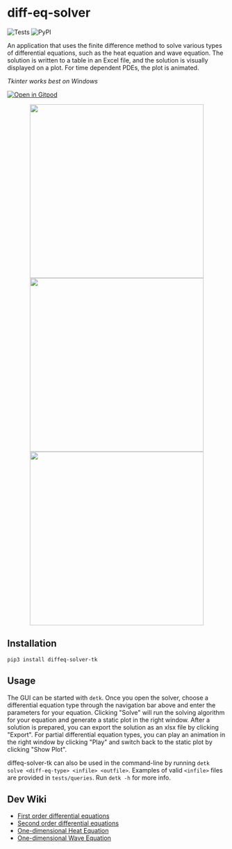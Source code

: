# diff-eq-solver

![Tests](https://github.com/joeyshi12/diff-eq-solver/actions/workflows/tests.yml/badge.svg)
![PyPI](https://img.shields.io/pypi/v/diffeq-solver-tk)

An application that uses the finite difference method to solve various types of differential equations, such as the
heat equation and wave equation. The solution is written to a table in an Excel file, and the solution is visually
displayed on a plot. For time dependent PDEs, the plot is animated.

*Tkinter works best on Windows*

[![Open in Gitpod](https://gitpod.io/button/open-in-gitpod.svg)](https://gitpod.io/github.com/joeyshi12/diff-eq-solver/)

<p align="center">
  <img src="https://raw.githubusercontent.com/joeyshi12/diff-eq-solver/master/assets/heat_eq_demo.png" style="width: 400px;">
  <img src="https://raw.githubusercontent.com/joeyshi12/diff-eq-solver/master/assets/wave_eq_demo.png" style="width: 400px;">
  <img src="https://raw.githubusercontent.com/joeyshi12/diff-eq-solver/master/assets/wave_eq_demo.gif" style="width: 400px;">
</p>

## Installation
```
pip3 install diffeq-solver-tk
```

## Usage
The GUI can be started with `detk`. Once you open the solver, choose a differential equation type through the
navigation bar above and enter the parameters for your equation. Clicking "Solve" will run the solving algorithm
for your equation and generate a static plot in the right window. After a solution is prepared, you can export the
solution as an xlsx file by clicking "Export". For partial differential equation types, you can play an animation
in the right window by clicking "Play" and switch back to the static plot by clicking "Show Plot".

diffeq-solver-tk can also be used in the command-line by running `detk solve <diff-eq-type> <infile> <outfile>`.
Examples of valid `<infile>` files are provided in `tests/queries`. Run `detk -h` for more info.

## Dev Wiki
- [First order differential equations](https://github.com/joeyshi12/diff-eq-solver/wiki/First-Order-Differential-Equation-Solving-Algorithm)
- [Second order differential equations](https://github.com/joeyshi12/diff-eq-solver/wiki/Second-Order-Differential-Equation-Solving-Algorithm)
- [One-dimensional Heat Equation](https://github.com/joeyshi12/diff-eq-solver/wiki/One-dimensional-Heat-Equation-Solving-Algorithm)
- [One-dimensional Wave Equation](https://github.com/joeyshi12/diff-eq-solver/wiki/One-dimensional-Wave-Equation-Solving-Algorithm)
